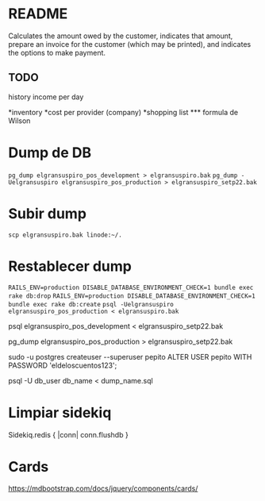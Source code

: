 # README

Calculates the amount owed by the customer, indicates that amount, prepare an invoice for the customer (which may be printed), and indicates the options to make payment.



## TODO
history
income per day

*inventory
*cost per provider (company)
*shopping list
*** formula de Wilson

# Dump de DB
`pg_dump elgransuspiro_pos_development > elgransuspiro.bak`
`pg_dump -Uelgransuspiro elgransuspiro_pos_production > elgransuspiro_setp22.bak`

# Subir dump
`scp elgransuspiro.bak linode:~/.`

# Restablecer dump
`RAILS_ENV=production DISABLE_DATABASE_ENVIRONMENT_CHECK=1 bundle exec rake db:drop`
`RAILS_ENV=production DISABLE_DATABASE_ENVIRONMENT_CHECK=1 bundle exec rake db:create`
`psql -Uelgransuspiro  elgransuspiro_pos_production < elgransuspiro.bak`

psql elgransuspiro_pos_development < elgransuspiro_setp22.bak

pg_dump elgransuspiro_pos_production > elgransuspiro_setp22.bak

sudo -u postgres createuser --superuser pepito
ALTER USER pepito WITH PASSWORD 'eldeloscuentos123';

psql -U db_user db_name < dump_name.sql

# Limpiar sidekiq
Sidekiq.redis { |conn| conn.flushdb }

# Cards
https://mdbootstrap.com/docs/jquery/components/cards/
